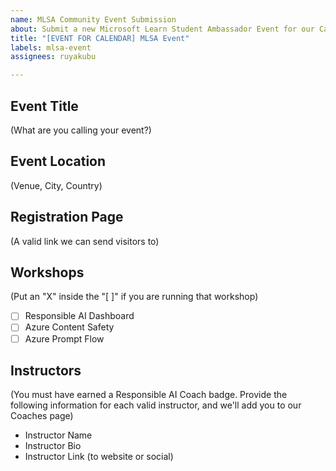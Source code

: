 ```yaml
---
name: MLSA Community Event Submission
about: Submit a new Microsoft Learn Student Ambassador Event for our Calendar
title: "[EVENT FOR CALENDAR] MLSA Event"
labels: mlsa-event
assignees: ruyakubu

---
```


<!-- Fill in the following details and submit as an Issue -->

## Event Title
(What are you calling your event?)

## Event Location
(Venue, City, Country)

## Registration Page
(A valid link we can send visitors to)

## Workshops 
(Put an "X" inside the "[ ]" if you are running that workshop)
- [ ] Responsible AI Dashboard
- [ ] Azure Content Safety
- [ ] Azure Prompt Flow

## Instructors
(You must have earned a Responsible AI Coach badge. Provide the following information for each valid instructor, and we'll add you to our Coaches page)
- Instructor Name
- Instructor Bio
- Instructor Link (to website or social)
